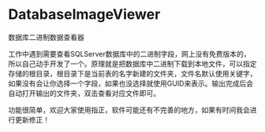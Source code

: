 # DatabaseImageViewer
数据库二进制数据查看器

工作中遇到需要查看SQLServer数据库中的二进制字段，网上没有免费版本的，所以自己动手开发了一个。原理就是把数据库中二进制下载到本地文件，可以指定存储的根目录，根目录下是当前表的名字新建的文件夹，文件名默认使用关键字，如果没有会让你选择一个字段，如果也没选择就使用GUID来表示。输出完成后会自动打开输出的文件夹，双击查看对应文件即可。

功能很简单，欢迎大家使用指正，软件可能还有不完善的地方，如果有时间我会进行更新修正！
